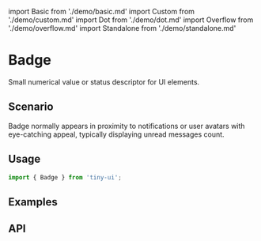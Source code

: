 import Basic from './demo/basic.md'
import Custom from './demo/custom.md'
import Dot from './demo/dot.md'
import Overflow from './demo/overflow.md'
import Standalone from './demo/standalone.md'

# Badge

Small numerical value or status descriptor for UI elements.

## Scenario

Badge normally appears in proximity to notifications or user avatars with eye-catching appeal, typically displaying unread messages count.

## Usage

```js
import { Badge } from 'tiny-ui';
```

## Examples

<layout>
  <column>
    <Basic/>
    <Overflow/>
    <Standalone/>
  </column>
  <column>
    <Dot/>
    <Custom/>
  </column>
</layout>

## API


